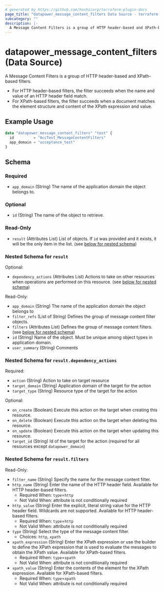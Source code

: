 ```yaml
---
# generated by https://github.com/hashicorp/terraform-plugin-docs
page_title: "datapower_message_content_filters Data Source - terraform-provider-datapower"
subcategory: ""
description: |-
  A Message Content Filters is a group of HTTP header-based and XPath-based filters. For HTTP header-based filters, the filter succeeds when the name and value of an HTTP header field match.For XPath-based filters, the filter succeeds when a document matches the element structure and content of the XPath expression and value.
---
```


# datapower_message_content_filters (Data Source)

A Message Content Filters is a group of HTTP header-based and XPath-based filters. <ul><li>For HTTP header-based filters, the filter succeeds when the name and value of an HTTP header field match.</li><li>For XPath-based filters, the filter succeeds when a document matches the element structure and content of the XPath expression and value.</li></ul>

## Example Usage

```terraform
data "datapower_message_content_filters" "test" {
  id         = "AccTest_MessageContentFilters"
  app_domain = "acceptance_test"
}
```

<!-- schema generated by tfplugindocs -->
## Schema

### Required

- `app_domain` (String) The name of the application domain the object belongs to.

### Optional

- `id` (String) The name of the object to retrieve.

### Read-Only

- `result` (Attributes List) List of objects. If `id` was provided and it exists, it will be the only item in the list. (see [below for nested schema](#nestedatt--result))

<a id="nestedatt--result"></a>
### Nested Schema for `result`

Optional:

- `dependency_actions` (Attributes List) Actions to take on other resources when operations are performed on this resource. (see [below for nested schema](#nestedatt--result--dependency_actions))

Read-Only:

- `app_domain` (String) The name of the application domain the object belongs to
- `filter_refs` (List of String) Defines the group of message content filter objects.
- `filters` (Attributes List) Defines the group of message content filters. (see [below for nested schema](#nestedatt--result--filters))
- `id` (String) Name of the object. Must be unique among object types in application domain.
- `user_summary` (String) Comments

<a id="nestedatt--result--dependency_actions"></a>
### Nested Schema for `result.dependency_actions`

Required:

- `action` (String) Action to take on target resource
- `target_domain` (String) Application domain of the target for the action
- `target_type` (String) Resource type of the target for the action

Optional:

- `on_create` (Boolean) Execute this action on the target when creating this resource.
- `on_delete` (Boolean) Execute this action on the target when deleting this resource.
- `on_update` (Boolean) Execute this action on the target when updating this resource.
- `target_id` (String) Id of the target for the action (required for all resources except `datapower_domain`)


<a id="nestedatt--result--filters"></a>
### Nested Schema for `result.filters`

Read-Only:

- `filter_name` (String) Specify the name for the message content filter.
- `http_name` (String) Enter the name of the HTTP header field. Available for HTTP header-based filters.
  - Required When: `type`=`http`
  - Not Valid When: attribute is not conditionally required
- `http_value` (String) Enter the explicit, literal string value for the HTTP header field. Wildcards are not supported. Available for HTTP header-based filters.
  - Required When: `type`=`http`
  - Not Valid When: attribute is not conditionally required
- `type` (String) Select the type of the message content filter.
  - Choices: `http`, `xpath`
- `xpath_expression` (String) Enter the XPath expression or use the builder to define the XPath expression that is used to evaluate the messages to obtain the XPath value. Available for XPath-based filters.
  - Required When: `type`=`xpath`
  - Not Valid When: attribute is not conditionally required
- `xpath_value` (String) Enter the contents of the element for the XPath expression. Available for XPath-based filters.
  - Required When: `type`=`xpath`
  - Not Valid When: attribute is not conditionally required
